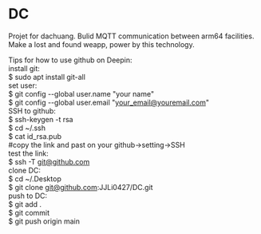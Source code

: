 # DC
Projet for dachuang. Bulid MQTT communication between arm64  facilities. Make a lost and found weapp, power by this technology.  

Tips for how to use github on Deepin:  
install git:  
$ sudo apt install git-all  
set user:  
$ git config --global user.name "your name"  
$ git config --global user.email "your_email@youremail.com"  
SSH to github:  
$ ssh-keygen -t rsa  
$ cd ~/.ssh  
$ cat id_rsa.pub  
#copy the link and past on your github->setting->SSH  
test the link:  
$ ssh -T git@github.com  
clone DC:  
$ cd ~/.Desktop  
$ git clone git@github.com:JJLi0427/DC.git  
push to DC:  
$ git add .  
$ git commit  
$ git push origin main
